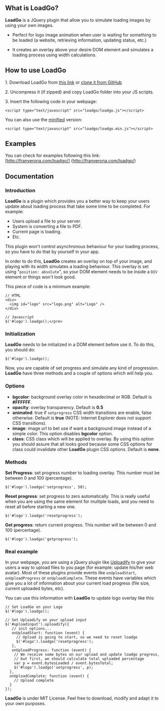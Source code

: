## What is LoadGo?

**LoadGo** is a JQuery plugin that allow you to simulate loading images by using your own images.

- Perfect for logo image animation when user is waiting for something to be loaded (a website, retrieving information, updating status, etc.)

- It creates an overlay above your desire DOM element and simulates a loading process using width calculations.

## How to use LoadGo

1\. Download LoadGo from [this link](loadgo.zip) or [clone it from GitHub](https://github.com/franverona/loadgo)

2\. Uncompress it (if zipped) and copy LoadGo folder into your JS scripts.

3\. Insert the following code in your webpage:

    <script type="text/javascript" src="loadgo/loadgo.js"></script>

You can also use the [minified](http://en.wikipedia.org/wiki/Minification_(programming)) version:

    <script type="text/javascript" src="loadgo/loadgo.min.js"></script>

## Examples

You can check for examples following this link: [http://franverona.com/loadgo/] (http://franverona.com/loadgo/)

## Documentation

### Introduction

**LoadGo** is a plugin which provides you a better way to keep your users update about loading process that take some time to be completed. For example:



*   Users upload a file to your server.
*   System is converting a file to PDF.
*   Current page is loading.
*   Etc.

This plugin won't control asynchronous behaviour for your loading process, so you have to do that by yourself in your app.

In order to do this, **LoadGo** creates an overlay on top of your image, and playing with its width simulates a loading behaviour. This overlay is set using "`position: absolute`", so your DOM element needs to be inside a `DIV` element or things won't look good.

This piece of code is a minimum example:

    // HTML
    <div>
      <img id="logo" src="logo.png" alt="Logo" />
    </div>

    // Javascript
    $('#logo').loadgo();</pre>

</div>

### Initialization

**LoadGo** needs to be initialized in a DOM element before use it. To do this, you should do:

    $('#logo').loadgo();

Now, you are capable of set progress and simulate any kind of progression. **LoadGo** have three methods and a couple of options which will help you.

### Options

*   **bgcolor**: background overlay color in hexadecimal or RGB. Default is **#FFFFFF**.
*   **opacity**: overlay transparency. Default is **0.5**
*   **animated**: true if `setprogress` CSS width transitions are enable, false otherwise. Default is **true** (NOTE: Internet Explorer does not support CSS transitions).
*   **image**: image url to bet use if want a background image instead of a simple color. This option disables **bgcolor** option.
*   **class**: CSS class which will be applied to overlay. By using this option you should assure that all looks good because some CSS options for class could invalidate other **LoadGo** plugin CSS options. Default is **none**.

### Methods

**Set Progress**: set progress number to loading overlay. This number must be between 0 and 100 (percentage).

    $('#logo').loadgo('setprogress', 50);

**Reset progress**: set progress to zero automatically. This is really useful when you are using the same element for multiple loads, and you need to reset all before starting a new one.

    $('#logo').loadgo('resetprogress');

**Get progress**: return current progress. This number will be between 0 and 100 (percentage).

    $('#logo').loadgo('getprogress');

### Real example

In your webpage, you are using a jQuery plugin like [Uploadify](http://www.uploadify.com/) to give your users a way to upload files to you page (for example: update his/her web avatar). Most of these plugins provide events like `onUploadStart`, `onUploadProgress` or `onUploadComplete`. These events have variables which give you a lot of information about your current load progress (file size, current uploaded bytes, etc).

You can use this information with **LoadGo** to update logo overlay like this:

    // Set LoadGo on your Logo
    $('#logo').loadgo();
    
    // Set Uploadify on your upload input
    $('#uploadinput').uploadify({
       // init options...
       onUploadStart: function (event) {
         // Upload is going to start, so we need to reset loadgo
         $('#logo').loadgo('resetprogress');
       },
       onUploadProgress: function (event) {
        // We receive some bytes on our upload and update loadgo progress,
        // but first, we should calculate total uploaded percentage
        var p = event.bytesLoaded / event.bytesTotal;
        $('#logo').loadgo('setprogress', p);
      },
      onUploadComplete: function (event) {
        // Upload complete
      }
    });

**LoadGo** is under MIT License. Feel free to download, modify and adapt it to your own purposes.
